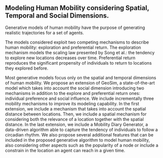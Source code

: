 ## Modeling Human Mobility considering Spatial, Temporal and Social Dimensions.


Generative models of human mobility have the purpose of generating realistic trajectories for a set of agents.

The models considered exploit two competing mechanisms to describe human mobility: exploration and preferential return. The
exploration mechanism models the scaling law presented by Song et al.: the tendency to explore new locations decreases over time.
Preferential return reproduces the significant propensity of individuals to return to locations they explored before.

Most generative models focus only on the spatial and temporal dimensions of human mobility.
We propose an extension of GeoSim, a state-of-the-art model which takes into account the social dimension introducing two mechanisms in addition to the explore and preferential return ones: individual preference and social influence. We include incrementally three mobility mechanisms to improve its modeling capability. In the first extension, we include a mechanism that takes into account the spatial distance between locations. Then, we include a spatial mechanism for considering both the relevance of a location together with the spatial distance. In the last extension, we include a Mobility Diary Generator, a data-driven algorithm able to capture the tendency of individuals to follow a circadian rhythm. We also propose several additional features that can be included in the proposed generative algorithm to model human mobility, also considering other aspects such as the popularity of a node or include a constrain in the location an agent can reach in a given time.
